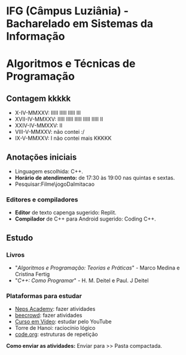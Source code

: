 # IFG (Câmpus Luziânia) - Bacharelado em Sistemas da Informação
# Algoritmos e Técnicas de Programação

## Contagem kkkkk
* X-IV-MMXXV: IIIII IIIII IIIII III
* XVII-IV-MMXXV: IIIII IIIII IIIII IIIII IIIII II
* XXIV-IV-MMXXV: II
* VIII-V-MMXXV: não contei :/
* IX-V-MMXXV: I não contei mais KKKKK

## Anotações iniciais
* Linguagem escolhida: C++.
* **Horário de atendimento:** de 17:30 às 19:00 nas quintas e sextas.
* Pesquisar:Filme\jogoDaImitacao

### Editores e compiladores
* **Editor** de texto capenga sugerido: Replit.
* **Compilador** de C++ para Android sugerido: Coding C++.

## Estudo
### Livros
* "*Algoritmos e Programação: Teorias e Práticas*" - Marco Medina e Cristina Fertig
* "*C++: Como Programar*" - H. M. Deitel e Paul. J Deitel

### Plataformas para estudar
* [Neps Academy](https://neps.academy/br/login): fazer atividades
* [beecrowd](https://judge.beecrowd.com/pt/login): fazer atividades
* [Curso em Vídeo](https://www.youtube.com/c/CursoemV%C3%ADdeo): estudar pelo YouTube
* Torre de Hanoi: raciocínio lógico
* [code.org](www.code.org): estruturas de repetição

**Como enviar as atividades:** Enviar para >> Pasta compactada.